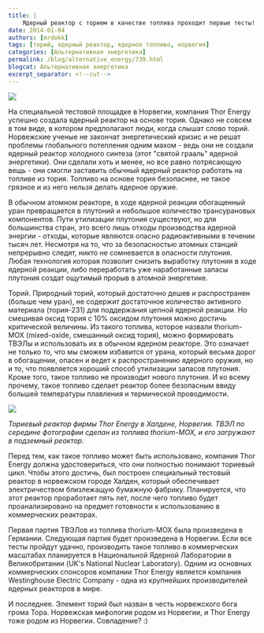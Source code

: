 ```yaml
---
title: |
    Ядерный реактор с торием в качестве топлива проходит первые тесты!
date: 2014-01-04
authors: [mrdekk]
tags: [торий, ядерный реактор, ядерное топливо, норвегия]
categories: [Альтернативная энергетика]
permalink: /blog/alternative_energy/739.html
blogcat: Альтернативная энергетика
excerpt_separator: <!--cut-->
---
```



![](http://itw66.ru/uploads/images/00/00/01/2014/01/04/ada6ee.jpg)


На специальной тестовой площадке в Норвегии, компания Thor Energy успешно создала ядерный реактор на основе тория. Однако не совсем в том виде, в котором предполагают люди, когда слышат слово торий. Норвежские ученые не закончат энергетический кризис и не решат проблемы глобального потепления одним махом - ведь они не создали ядерный реактор холодного синтеза (этот "святой грааль" ядерной энергетики).  Они сделали хоть и менее, но все равно потрясающую вещь - они смогли заставить обычный ядерный реактор работать на топливе из тория. Топливо на основе тория безопаснее, не такое грязное и из него нельзя делать ядерное оружие.


<!--cut-->


В обычном атомном реакторе, в ходе ядерной реакции обогащенный уран превращается в плутоний и небольшое количество трансурановых компонентов. Пути утилизации плутония существуют, но для большинства стран, это всего лишь отходы производства ядерной энергии - отходы, которые являются опасно радиоактивными в течении тысяч лет. Несмотря на то, что за безопасностью атомных станций непрерывно следят, никто не сомневается в опасности плутония. Любая технология которая позволит снизить выработку плутония в ходе ядерной реакции, либо переработать уже наработанные запасы плутония создат ощутимый прорыв в атомной энергетике.

Торий. Природный торий, который достаточно дешев и распространен (больше чем уран), не содержит достаточное количество активного материала (тория-231) для поддержания цепной ядерной реакции. Но смешивая оксид тория с 10% оксидом плутония можно достичь критической величины. Из такого топлива, которое назвали thorium-MOX (mixed-oxide, смешанный оксид тория), можно формировать ТВЭЛы и использовать их в обычном ядерном реакторе. Это означает не только то, что мы сможем избавится от урана, который весьма дорог в обогащении, опасен и ведет к распространению ядерного оружия, но и то, что появляется хороший способ утилизации запасов плутония. Кроме того, такое топливо не производит нового плутония. И ко всему прочему, такое топливо сделает реактор более безопасным ввиду большей температуры плавления и термической проводимости.


![](http://itw66.ru/uploads/images/00/00/01/2014/01/04/41ab60.jpg)

*Ториевый реактор фирмы Thor Energy в Халдене, Норвегия. ТВЭЛ по середине фотографии сделан из топлива thorium-MOX, и его загружают в подземный реактор.*

Перед тем, как такое топливо может быть использовано, компания Thor Energy должна удостовериться, что они полностью понимают ториевый цикл. Чтобы этого достичь, был построен специальный тестовый реактор в норвежском городе Халден, который обеспечивает электричеством близлежащую бумажную фабрику. Планируется, что этот реактор проработает пять лет, после чего топливо будет проанализировано на предмет готовности к использованию в коммерческих реакторах.

Первая партия ТВЭЛов из топлива thorium-MOX была произведена в Германии. Следующая партия будет произведена в Норвегии. Если все тесты пройдут удачно, производить такое топливо в коммерческих масштабах планируется в Национальной Ядерной Лаборатории в Великобритании (UK's National Nuclear Laboratory). Одним из основных коммерческих спонсоров компании Thor Energy является компания Westinghouse Electric Company - одна из крупнейших производителей ядерных реакторов в мире.

И последнее. Элемент торий был назван в честь норвежского бога грома Тора. Норвежская мифология родом из Норвегии, и Thor Energy тоже родом из Норвегии. Совпадение? :)
